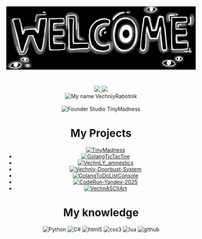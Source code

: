 <!DOCTYPE html>
<html>
<body>
 <!-- Created based on https://github.com/xXxCLOTIxXx/xXxCLOTIxXx?tab=readme-ov-file -->
    <h1 align="center"><img src="res/main.jpg", alt="Welcome to my profile!"></h1><br>
    <div align="center">
        <a href="https://github.com/VechniyRabotnik/VechniyRabotnik">
            <img src="https://github-readme-stats.vercel.app/api?username=VechniyRabotnik&show_icons=true&line_height=27&count_private=true&title_color=a411e9&text_color=c9cacc&icon_color=2bbc8a&bg_color=1d1f21">
            <img src="https://github-readme-stats.vercel.app/api/top-langs/?username=VechniyRabotnik&hide=java,html,tex&title_color=a411e9&text_color=c9cacc&icon_color=2bbc8a&bg_color=1d1f21&langs_count=3">
        </a>
        <br>
        <img src="https://readme-typing-svg.demolab.com/?font=Fira+Code&pause=1000&color=a411e9&random=false&width=285&lines=My+name+VechniyRabotnik." alt="My name VechniyRabotnik">
        <br>
        <br>
        <img src="https://readme-typing-svg.demolab.com/?font=Fira+Code&pause=1000&color=a411e9&random=false&width=385&lines=Founder+Studio+TinyMadness." alt="Founder Studio TinyMadness">
        <br>
    </div>
    <div align="center">
<h1>My Projects</h1>
        <ul>
         <a href="https://tinymadness.online">
           <img src="res/project.jpg" alt="TinyMadness">
         </a>
            <li>
                <a href="https://github.com/VechniyRabotnik/GolangTicTacToe">
                    <img src="https://github-readme-stats.vercel.app/api/pin/?username=VechniyRabotnik&repo=GolangTicTacToe&title_color=a411e9&text_color=c9cacc&icon_color=2bbc8a&bg_color=1d1f21" alt="GolangTicTacToe">
                </a>
            </li>
            <li>
                <a href="https://github.com/VechniyRabotnik/VechnLY_amnestics">
                    <img src="https://github-readme-stats.vercel.app/api/pin/?username=VechniyRabotnik&repo=VechnLY_amnestics&title_color=a411e9&text_color=c9cacc&icon_color=2bbc8a&bg_color=1d1f21" alt="VechnLY_amnestics">
                </a>
            </li>
            <li>
                <a href="https://github.com/VechniyRabotnik/Vechniy-Doorbust-System">
                    <img src="https://github-readme-stats.vercel.app/api/pin/?username=VechniyRabotnik&repo=Vechniy-Doorbust-System&title_color=a411e9&text_color=c9cacc&icon_color=2bbc8a&bg_color=1d1f21" alt="Vechniy-Doorbust-System">
                </a>
            </li>
            <li>
                <a href="https://github.com/VechniyRabotnik/GolangToDoListConsole">
                    <img src="https://github-readme-stats.vercel.app/api/pin/?username=VechniyRabotnik&repo=GolangToDoListConsole&title_color=a411e9&text_color=c9cacc&icon_color=2bbc8a&bg_color=1d1f21" alt="GolangToDoListConsole">
                </a>
            </li>
           <li>
                <a href="https://github.com/VechniyRabotnik/CodeRun-Yandex-2025">
                    <img src="https://github-readme-stats.vercel.app/api/pin/?username=VechniyRabotnik&repo=CodeRun-Yandex-2025&title_color=a411e9&text_color=c9cacc&icon_color=2bbc8a&bg_color=1d1f21" alt="CodeRun-Yandex-2025">
                </a>
            </li>
           <li>
                <a href="https://github.com/VechniyRabotnik/VechnASCIIArt">
                    <img src="https://github-readme-stats.vercel.app/api/pin/?username=VechniyRabotnik&repo=VechnASCIIArt&title_color=a411e9&text_color=c9cacc&icon_color=2bbc8a&bg_color=1d1f21" alt="VechnASCIIArt">
                </a>
            </li>
        </ul>
        <h1>
            My knowledge
        </h1>
        <img src="https://img.shields.io/badge/python-3670A0?style=for-the-badge&logo=python&logoColor=ffdd54" alt="Python">
        <img src="https://img.shields.io/badge/Csharp-3670A0?style=for-the-badge&logo=csharp&logoColor=ffdd54" alt="С#">
        <img src="https://img.shields.io/badge/HTML-E34F26?logo=html5&logoColor=fff&style=for-the-badge" alt="html5">
        <img src="https://img.shields.io/badge/CSS3-1572B6?logo=css3&logoColor=white&style=for-the-badge" alt="css3">
        <img src="https://img.shields.io/badge/Lua-1572B6?logo=lua&logoColor=white&style=for-the-badge" alt="lua">
        <img src="https://img.shields.io/badge/github-181717?logo=github&logoColor=white&style=for-the-badge" alt="github" >
    </div>

</body>
<html>
